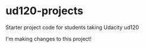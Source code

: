 ud120-projects
==============

Starter project code for students taking Udacity ud120

I'm making changes to this project!

